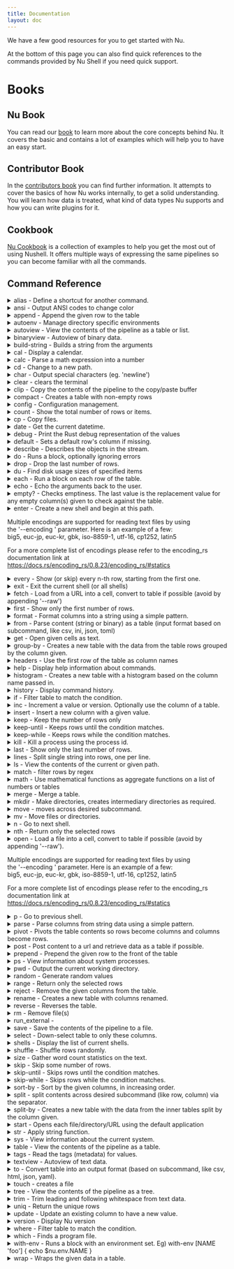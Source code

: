 ```yaml
---
title: Documentation
layout: doc
---
```

We have a few good resources for you to get started with Nu.

At the bottom of this page you can also find quick references to the commands provided by Nu Shell if you need quick support.

# Books

## Nu Book

You can read our [book](https://www.nushell.sh/book) to learn more about the core concepts behind Nu. It covers the basic and contains a lot of examples which will help you to have an easy start.

## Contributor Book

In the [contributors book](https://www.nushell.sh/contributor-book) you can find further information. It attempts to cover the basics of how Nu works internally, to get a solid understanding. You will learn how data is treated, what kind of data types Nu supports and how you can write plugins for it.

## Cookbook

[Nu Cookbook](https://www.nushell.sh/cookbook/) is a collection of examples to help you get the most out of using Nushell. It offers multiple ways of expressing the same pipelines so you can become familiar with all the commands.

## Command Reference

<details><summary>alias - Define a shortcut for another command.</summary>    
    
[Detailed doc](https://github.com/nushell/nushell/blob/main/docs/commands/alias.md)    
    
Define a shortcut for another command.    
    
Usage:    
  > alias <name> <args> <block> {flags}     
    
Parameters:    
  <name> the name of the alias    
  <args> the arguments to the alias    
  <block> the block to run as the body of the alias    
    
Flags:    
  -h, --help: Display this help message    
  -s, --save: save the alias to your config    
    
Examples:    
  An alias without parameters    
  > alias say-hi [] { echo 'Hello!' }    
    
  An alias with a single parameter    
  > alias l [x] { ls $x }    
    
    
    
</details>    
    
<details><summary>ansi - Output ANSI codes to change color</summary>    
    
    
    
Output ANSI codes to change color    
    
Usage:    
  > ansi <color> {flags}     
    
Parameters:    
  <color> the name of the color to use or 'reset' to reset the color    
    
Flags:    
  -h, --help: Display this help message    
    
Examples:    
  Change color to green    
  > ansi green    
    
  Reset the color    
  > ansi reset    
    
    
    
</details>    
    
<details><summary>append - Append the given row to the table</summary>    
    
[Detailed doc](https://github.com/nushell/nushell/blob/main/docs/commands/append.md)    
    
Append the given row to the table    
    
Usage:    
  > append <row value> {flags}     
    
Parameters:    
  <row value> the value of the row to append to the table    
    
Flags:    
  -h, --help: Display this help message    
    
Examples:    
  Add something to the end of a list or table    
  > echo [1 2 3] | append 4    
    
    
    
</details>    
    
<details><summary>autoenv - Manage directory specific environments</summary>    
    
    
    
Manage directory specific environments    
    
Usage:    
  > autoenv {flags}     
    
Flags:    
  -h, --help: Display this help message    
    
Examples:    
  Allow .nu-env file in current directory    
  > autoenv trust    
    
    
    
- <details><summary>autoenv trust - Manage directory specific environments</summary>    
    
      
    
  Manage directory specific environments    
      
  Usage:    
    > autoenv {flags}     
      
  Flags:    
    -h, --help: Display this help message    
      
  Examples:    
    Allow .nu-env file in current directory    
    > autoenv trust    
      
      
    
  </details>    
    
- <details><summary>autoenv untrust - Manage directory specific environments</summary>    
    
      
    
  Manage directory specific environments    
      
  Usage:    
    > autoenv {flags}     
      
  Flags:    
    -h, --help: Display this help message    
      
  Examples:    
    Allow .nu-env file in current directory    
    > autoenv trust    
      
      
    
  </details>    
    
</details>    
    
<details><summary>autoview - View the contents of the pipeline as a table or list.</summary>    
    
[Detailed doc](https://github.com/nushell/nushell/blob/main/docs/commands/autoview.md)    
    
View the contents of the pipeline as a table or list.    
    
Usage:    
  > autoview {flags}     
    
Flags:    
  -h, --help: Display this help message    
    
Examples:    
  Automatically view the results    
  > ls | autoview    
    
  Autoview is also implied. The above can be written as    
  > ls    
    
    
    
</details>    
    
<details><summary>binaryview - Autoview of binary data.</summary>    
    
    
    
Autoview of binary data.    
    
Usage:    
  > binaryview {flags}     
    
Flags:    
  -h, --help: Display this help message    
  -l, --lores: use low resolution output mode    
    
    
    
</details>    
    
<details><summary>build-string - Builds a string from the arguments</summary>    
    
    
    
Builds a string from the arguments    
    
Usage:    
  > build-string  ...args{flags}     
    
Parameters:    
  ...args: all values to form into the string    
    
Flags:    
  -h, --help: Display this help message    
    
Examples:    
  Builds a string from a string and a number, without spaces between them    
  > build-string 'foo' 3    
    
    
    
</details>    
    
<details><summary>cal - Display a calendar.</summary>    
    
[Detailed doc](https://github.com/nushell/nushell/blob/main/docs/commands/cal.md)    
    
Display a calendar.    
    
Usage:    
  > cal {flags}     
    
Flags:    
  -h, --help: Display this help message    
  -y, --year: Display the year column    
  -q, --quarter: Display the quarter column    
  -m, --month: Display the month column    
  --full-year <integer>: Display a year-long calendar for the specified year    
  --week-start <string>: Display the calendar with the specified day as the first day of the week    
  --month-names: Display the month names instead of integers    
    
Examples:    
  This month's calendar    
  > cal    
    
  The calendar for all of 2012    
  > cal --full-year 2012    
    
  This month's calendar with the week starting on monday    
  > cal --week-start monday    
    
    
    
</details>    
    
<details><summary>calc - Parse a math expression into a number</summary>    
    
[Detailed doc](https://github.com/nushell/nushell/blob/main/docs/commands/calc.md)    
    
Parse a math expression into a number    
    
Usage:    
  > calc {flags}     
    
Flags:    
  -h, --help: Display this help message    
    
Examples:    
  Calculate math in the pipeline    
  > echo '10 / 4' | calc    
    
    
    
</details>    
    
<details><summary>cd - Change to a new path.</summary>    
    
[Detailed doc](https://github.com/nushell/nushell/blob/main/docs/commands/cd.md)    
    
Change to a new path.    
    
Usage:    
  > cd (directory) {flags}     
    
Parameters:    
  (directory) the directory to change to    
    
Flags:    
  -h, --help: Display this help message    
    
Examples:    
  Change to a new directory called 'dirname'    
  > cd dirname    
    
  Change to your home directory    
  > cd    
    
  Change to your home directory (alternate version)    
  > cd ~    
    
  Change to the previous directory    
  > cd -    
    
    
    
</details>    
    
<details><summary>char - Output special characters (eg. 'newline')</summary>    
    
    
    
Output special characters (eg. 'newline')    
    
Usage:    
  > ansi <character> {flags}     
    
Parameters:    
  <character> the name of the character to output    
    
Flags:    
  -h, --help: Display this help message    
    
Examples:    
  Output newline    
  > char newline    
    
    
    
</details>    
    
<details><summary>clear - clears the terminal</summary>    
    
    
    
clears the terminal    
    
Usage:    
  > clear {flags}     
    
Flags:    
  -h, --help: Display this help message    
    
Examples:    
  Clear the screen    
  > clear    
    
    
    
</details>    
    
<details><summary>clip - Copy the contents of the pipeline to the copy/paste buffer</summary>    
    
    
    
Copy the contents of the pipeline to the copy/paste buffer    
    
Usage:    
  > clip {flags}     
    
Flags:    
  -h, --help: Display this help message    
    
Examples:    
  Save text to the clipboard    
  > echo 'secret value' | clip    
    
    
    
</details>    
    
<details><summary>compact - Creates a table with non-empty rows</summary>    
    
[Detailed doc](https://github.com/nushell/nushell/blob/main/docs/commands/compact.md)    
    
Creates a table with non-empty rows    
    
Usage:    
  > compact  ...args{flags}     
    
Parameters:    
  ...args: the columns to compact from the table    
    
Flags:    
  -h, --help: Display this help message    
    
Examples:    
  Filter out all null entries in a list    
  > echo [1 2 $null 3 $null $null] | compact    
    
  Filter out all directory entries having no 'target'    
  > ls -af | compact target    
    
    
    
</details>    
    
<details><summary>config - Configuration management.</summary>    
    
[Detailed doc](https://github.com/nushell/nushell/blob/main/docs/commands/config.md)    
    
Configuration management.    
    
Usage:    
  > config {flags}     
    
Flags:    
  -h, --help: Display this help message    
  -l, --load <file path>: load the config from the path given    
  -s, --set <any>: set a value in the config, eg) --set [key value]    
  -i, --set_into <string>: sets a variable from values in the pipeline    
  -g, --get <any>: get a value from the config    
  -r, --remove <any>: remove a value from the config    
  -c, --clear: clear the config    
  -p, --path: return the path to the config file    
    
Examples:    
  See all config values    
  > config    
    
  Set completion_mode to circular    
  > config --set [completion_mode circular]    
    
  Store the contents of the pipeline as a path    
  > echo ['/usr/bin' '/bin'] | config --set_into path    
    
  Get the current startup commands    
  > config --get startup    
    
  Remove the startup commands    
  > config --remove startup    
    
  Clear the config (be careful!)    
  > config --clear    
    
  Get the path to the current config file    
  > config --path    
    
    
    
</details>    
    
<details><summary>count - Show the total number of rows or items.</summary>    
    
[Detailed doc](https://github.com/nushell/nushell/blob/main/docs/commands/count.md)    
    
Show the total number of rows or items.    
    
Usage:    
  > count {flags}     
    
Flags:    
  -h, --help: Display this help message    
    
Examples:    
  Count the number of entries in a list    
  > echo [1 2 3 4 5] | count    
    
    
    
</details>    
    
<details><summary>cp - Copy files.</summary>    
    
    
    
Copy files.    
    
Usage:    
  > cp <src> <dst> {flags}     
    
Parameters:    
  <src> the place to copy from    
  <dst> the place to copy to    
    
Flags:    
  -h, --help: Display this help message    
  -r, --recursive: copy recursively through subdirectories    
    
Examples:    
  Copy myfile to dir_b    
  > cp myfile dir_b    
    
  Recursively copy dir_a to dir_b    
  > cp -r dir_a dir_b    
    
    
    
</details>    
    
<details><summary>date - Get the current datetime.</summary>    
    
[Detailed doc](https://github.com/nushell/nushell/blob/main/docs/commands/date.md)    
    
Get the current datetime.    
    
Usage:    
  > date {flags}     
    
Flags:    
  -h, --help: Display this help message    
  -u, --utc: use universal time (UTC)    
  -l, --local: use the local time    
  -f, --format <string>: report datetime in supplied strftime format    
  -r, --raw: print date without tables    
    
Examples:    
  Get the current local time and date    
  > date    
    
  Get the current UTC time and date    
  > date --utc    
    
  Get the current time and date and report it based on format    
  > date --format '%Y-%m-%d %H:%M:%S.%f %z'    
    
  Get the current time and date and report it without a table    
  > date --format '%Y-%m-%d %H:%M:%S.%f %z' --raw    
    
    
    
</details>    
    
<details><summary>debug - Print the Rust debug representation of the values</summary>    
    
[Detailed doc](https://github.com/nushell/nushell/blob/main/docs/commands/debug.md)    
    
Print the Rust debug representation of the values    
    
Usage:    
  > debug {flags}     
    
Flags:    
  -h, --help: Display this help message    
  -r, --raw: Prints the raw value representation.    
    
    
    
</details>    
    
<details><summary>default - Sets a default row's column if missing.</summary>    
    
[Detailed doc](https://github.com/nushell/nushell/blob/main/docs/commands/default.md)    
    
Sets a default row's column if missing.    
    
Usage:    
  > default <column name> <column value> {flags}     
    
Parameters:    
  <column name> the name of the column    
  <column value> the value of the column to default    
    
Flags:    
  -h, --help: Display this help message    
    
Examples:    
  Give a default 'target' to all file entries    
  > ls -af | default target 'nothing'    
    
    
    
</details>    
    
<details><summary>describe - Describes the objects in the stream.</summary>    
    
    
    
Describes the objects in the stream.    
    
Usage:    
  > describe {flags}     
    
Flags:    
  -h, --help: Display this help message    
    
    
    
</details>    
    
<details><summary>do - Runs a block, optionally ignoring errors</summary>    
    
    
    
Runs a block, optionally ignoring errors    
    
Usage:    
  > with-env <block> {flags}     
    
Parameters:    
  <block> the block to run     
    
Flags:    
  -h, --help: Display this help message    
  -i, --ignore_errors: ignore errors as the block runs    
    
Examples:    
  Run the block    
  > do { echo hello }    
    
  Run the block and ignore errors    
  > do -i { thisisnotarealcommand }    
    
    
    
</details>    
    
<details><summary>drop - Drop the last number of rows.</summary>    
    
    
    
Drop the last number of rows.    
    
Usage:    
  > drop (rows) {flags}     
    
Parameters:    
  (rows) starting from the back, the number of rows to drop    
    
Flags:    
  -h, --help: Display this help message    
    
Examples:    
  Remove the last item of a list/table    
  > echo [1 2 3] | drop    
    
  Remove the last 2 items of a list/table    
  > echo [1 2 3] | drop 2    
    
    
    
</details>    
    
<details><summary>du - Find disk usage sizes of specified items</summary>    
    
[Detailed doc](https://github.com/nushell/nushell/blob/main/docs/commands/du.md)    
    
Find disk usage sizes of specified items    
    
Usage:    
  > du (path) {flags}     
    
Parameters:    
  (path) starting directory    
    
Flags:    
  -h, --help: Display this help message    
  -a, --all: Output file sizes as well as directory sizes    
  -r, --deref: Dereference symlinks to their targets for size    
  -x, --exclude <pattern>: Exclude these file names    
  -d, --max-depth <integer>: Directory recursion limit    
  -m, --min-size <integer>: Exclude files below this size    
    
Examples:    
  Disk usage of the current directory    
  > du    
    
    
    
</details>    
    
<details><summary>each - Run a block on each row of the table.</summary>    
    
    
    
Run a block on each row of the table.    
    
Usage:    
  > each <block> {flags}     
    
Parameters:    
  <block> the block to run on each row    
    
Flags:    
  -h, --help: Display this help message    
  -n, --numbered: returned a numbered item ($it.index and $it.item)    
    
Examples:    
  Echo the sum of each row    
  > echo [[1 2] [3 4]] | each { echo $it | math sum }    
    
  Echo the square of each integer    
  > echo [1 2 3] | each { echo $(= $it * $it) }    
    
  Number each item and echo a message    
  > echo ['bob' 'fred'] | each --numbered { echo `{{$it.index}} is {{$it.item}}` }    
    
    
    
</details>    
    
<details><summary>echo - Echo the arguments back to the user.</summary>    
    
[Detailed doc](https://github.com/nushell/nushell/blob/main/docs/commands/echo.md)    
    
Echo the arguments back to the user.    
    
Usage:    
  > echo  ...args{flags}     
    
Parameters:    
  ...args: the values to echo    
    
Flags:    
  -h, --help: Display this help message    
    
Examples:    
  Put a hello message in the pipeline    
  > echo 'hello'    
    
  Print the value of the special '$nu' variable    
  > echo $nu    
    
    
    
</details>    
    
<details><summary>empty? - Checks emptiness. The last value is the replacement value for any empty column(s) given to check against the table.</summary>    
    
    
    
Checks emptiness. The last value is the replacement value for any empty column(s) given to check against the table.    
    
Usage:    
  > empty?  ...args{flags}     
    
Parameters:    
  ...args: the names of the columns to check emptiness followed by the replacement value.    
    
Flags:    
  -h, --help: Display this help message    
    
    
    
</details>    
    
<details><summary>enter - Create a new shell and begin at this path.    
            
Multiple encodings are supported for reading text files by using    
the '--encoding <encoding>' parameter. Here is an example of a few:    
big5, euc-jp, euc-kr, gbk, iso-8859-1, utf-16, cp1252, latin5    
    
For a more complete list of encodings please refer to the encoding_rs    
documentation link at https://docs.rs/encoding_rs/0.8.23/encoding_rs/#statics</summary>    
    
[Detailed doc](https://github.com/nushell/nushell/blob/main/docs/commands/enter.md)    
    
Create a new shell and begin at this path.    
            
Multiple encodings are supported for reading text files by using    
the '--encoding <encoding>' parameter. Here is an example of a few:    
big5, euc-jp, euc-kr, gbk, iso-8859-1, utf-16, cp1252, latin5    
    
For a more complete list of encodings please refer to the encoding_rs    
documentation link at https://docs.rs/encoding_rs/0.8.23/encoding_rs/#statics    
    
Usage:    
  > enter <location> {flags}     
    
Parameters:    
  <location> the location to create a new shell from    
    
Flags:    
  -h, --help: Display this help message    
  -e, --encoding <string>: encoding to use to open file    
    
Examples:    
  Enter a path as a new shell    
  > enter ../projectB    
    
  Enter a file as a new shell    
  > enter package.json    
    
  Enters file with iso-8859-1 encoding    
  > enter file.csv --encoding iso-8859-1    
    
    
    
</details>    
    
<details><summary>every - Show (or skip) every n-th row, starting from the first one.</summary>    
    
[Detailed doc](https://github.com/nushell/nushell/blob/main/docs/commands/every.md)    
    
Show (or skip) every n-th row, starting from the first one.    
    
Usage:    
  > every <stride> {flags}     
    
Parameters:    
  <stride> how many rows to skip between (and including) each row returned    
    
Flags:    
  -h, --help: Display this help message    
  -s, --skip: skip the rows that would be returned, instead of selecting them    
    
Examples:    
  Get every second row    
  > echo [1 2 3 4 5] | every 2    
    
  Skip every second row    
  > echo [1 2 3 4 5] | every 2 --skip    
    
    
    
</details>    
    
<details><summary>exit - Exit the current shell (or all shells)</summary>    
    
[Detailed doc](https://github.com/nushell/nushell/blob/main/docs/commands/exit.md)    
    
Exit the current shell (or all shells)    
    
Usage:    
  > exit {flags}     
    
Flags:    
  -h, --help: Display this help message    
  -n, --now: exit out of the shell immediately    
    
Examples:    
  Exit the current shell    
  > exit    
    
  Exit all shells (exiting Nu)    
  > exit --now    
    
    
    
</details>    
    
<details><summary>fetch - Load from a URL into a cell, convert to table if possible (avoid by appending '--raw')</summary>    
    
[Detailed doc](https://github.com/nushell/nushell/blob/main/docs/commands/fetch.md)    
    
Load from a URL into a cell, convert to table if possible (avoid by appending '--raw')    
    
Usage:    
  > fetch <URL> {flags}     
    
Parameters:    
  <URL> the URL to fetch the contents from    
    
Flags:    
  -h, --help: Display this help message    
  -u, --user <any>: the username when authenticating    
  -p, --password <any>: the password when authenticating    
  -r, --raw: fetch contents as text rather than a table    
    
    
    
</details>    
    
<details><summary>first - Show only the first number of rows.</summary>    
    
[Detailed doc](https://github.com/nushell/nushell/blob/main/docs/commands/first.md)    
    
Show only the first number of rows.    
    
Usage:    
  > first (rows) {flags}     
    
Parameters:    
  (rows) starting from the front, the number of rows to return    
    
Flags:    
  -h, --help: Display this help message    
    
Examples:    
  Return the first item of a list/table    
  > echo [1 2 3] | first    
    
  Return the first 2 items of a list/table    
  > echo [1 2 3] | first 2    
    
    
    
</details>    
    
<details><summary>format - Format columns into a string using a simple pattern.</summary>    
    
[Detailed doc](https://github.com/nushell/nushell/blob/main/docs/commands/format.md)    
    
Format columns into a string using a simple pattern.    
    
Usage:    
  > format <pattern> {flags}     
    
Parameters:    
  <pattern> the pattern to output. Eg) "{foo}: {bar}"    
    
Flags:    
  -h, --help: Display this help message    
    
Examples:    
  Print filenames with their sizes    
  > ls | format '{name}: {size}'    
    
    
    
</details>    
    
<details><summary>from - Parse content (string or binary) as a table (input format based on subcommand, like csv, ini, json, toml)</summary>    
    
[Detailed doc](https://github.com/nushell/nushell/blob/main/docs/commands/from.md)    
    
Parse content (string or binary) as a table (input format based on subcommand, like csv, ini, json, toml)    
    
Usage:    
  > from {flags}     
    
Flags:    
  -h, --help: Display this help message    
    
    
    
- <details><summary>from bson - Parse content (string or binary) as a table (input format based on subcommand, like csv, ini, json, toml)</summary>    
    
      
    
  Parse content (string or binary) as a table (input format based on subcommand, like csv, ini, json, toml)    
      
  Usage:    
    > from {flags}     
      
  Flags:    
    -h, --help: Display this help message    
      
      
    
  </details>    
    
- <details><summary>from csv - Parse content (string or binary) as a table (input format based on subcommand, like csv, ini, json, toml)</summary>    
    
  [Detailed Doc for from csv](https://github.com/nushell/nushell/blob/main/docs/commands/from-csv.md)    
    
  Parse content (string or binary) as a table (input format based on subcommand, like csv, ini, json, toml)    
      
  Usage:    
    > from {flags}     
      
  Flags:    
    -h, --help: Display this help message    
      
      
    
  </details>    
    
- <details><summary>from db - Parse content (string or binary) as a table (input format based on subcommand, like csv, ini, json, toml)</summary>    
    
      
    
  Parse content (string or binary) as a table (input format based on subcommand, like csv, ini, json, toml)    
      
  Usage:    
    > from {flags}     
      
  Flags:    
    -h, --help: Display this help message    
      
      
    
  </details>    
    
- <details><summary>from eml - Parse content (string or binary) as a table (input format based on subcommand, like csv, ini, json, toml)</summary>    
    
      
    
  Parse content (string or binary) as a table (input format based on subcommand, like csv, ini, json, toml)    
      
  Usage:    
    > from {flags}     
      
  Flags:    
    -h, --help: Display this help message    
      
      
    
  </details>    
    
- <details><summary>from ics - Parse content (string or binary) as a table (input format based on subcommand, like csv, ini, json, toml)</summary>    
    
  [Detailed Doc for from ics](https://github.com/nushell/nushell/blob/main/docs/commands/from-ics.md)    
    
  Parse content (string or binary) as a table (input format based on subcommand, like csv, ini, json, toml)    
      
  Usage:    
    > from {flags}     
      
  Flags:    
    -h, --help: Display this help message    
      
      
    
  </details>    
    
- <details><summary>from ini - Parse content (string or binary) as a table (input format based on subcommand, like csv, ini, json, toml)</summary>    
    
  [Detailed Doc for from ini](https://github.com/nushell/nushell/blob/main/docs/commands/from-ini.md)    
    
  Parse content (string or binary) as a table (input format based on subcommand, like csv, ini, json, toml)    
      
  Usage:    
    > from {flags}     
      
  Flags:    
    -h, --help: Display this help message    
      
      
    
  </details>    
    
- <details><summary>from json - Parse content (string or binary) as a table (input format based on subcommand, like csv, ini, json, toml)</summary>    
    
  [Detailed Doc for from json](https://github.com/nushell/nushell/blob/main/docs/commands/from-json.md)    
    
  Parse content (string or binary) as a table (input format based on subcommand, like csv, ini, json, toml)    
      
  Usage:    
    > from {flags}     
      
  Flags:    
    -h, --help: Display this help message    
      
      
    
  </details>    
    
- <details><summary>from ods - Parse content (string or binary) as a table (input format based on subcommand, like csv, ini, json, toml)</summary>    
    
  [Detailed Doc for from ods](https://github.com/nushell/nushell/blob/main/docs/commands/from-ods.md)    
    
  Parse content (string or binary) as a table (input format based on subcommand, like csv, ini, json, toml)    
      
  Usage:    
    > from {flags}     
      
  Flags:    
    -h, --help: Display this help message    
      
      
    
  </details>    
    
- <details><summary>from sqlite - Parse content (string or binary) as a table (input format based on subcommand, like csv, ini, json, toml)</summary>    
    
      
    
  Parse content (string or binary) as a table (input format based on subcommand, like csv, ini, json, toml)    
      
  Usage:    
    > from {flags}     
      
  Flags:    
    -h, --help: Display this help message    
      
      
    
  </details>    
    
- <details><summary>from ssv - Parse content (string or binary) as a table (input format based on subcommand, like csv, ini, json, toml)</summary>    
    
      
    
  Parse content (string or binary) as a table (input format based on subcommand, like csv, ini, json, toml)    
      
  Usage:    
    > from {flags}     
      
  Flags:    
    -h, --help: Display this help message    
      
      
    
  </details>    
    
- <details><summary>from toml - Parse content (string or binary) as a table (input format based on subcommand, like csv, ini, json, toml)</summary>    
    
  [Detailed Doc for from toml](https://github.com/nushell/nushell/blob/main/docs/commands/from-toml.md)    
    
  Parse content (string or binary) as a table (input format based on subcommand, like csv, ini, json, toml)    
      
  Usage:    
    > from {flags}     
      
  Flags:    
    -h, --help: Display this help message    
      
      
    
  </details>    
    
- <details><summary>from tsv - Parse content (string or binary) as a table (input format based on subcommand, like csv, ini, json, toml)</summary>    
    
  [Detailed Doc for from tsv](https://github.com/nushell/nushell/blob/main/docs/commands/from-tsv.md)    
    
  Parse content (string or binary) as a table (input format based on subcommand, like csv, ini, json, toml)    
      
  Usage:    
    > from {flags}     
      
  Flags:    
    -h, --help: Display this help message    
      
      
    
  </details>    
    
- <details><summary>from url - Parse content (string or binary) as a table (input format based on subcommand, like csv, ini, json, toml)</summary>    
    
  [Detailed Doc for from url](https://github.com/nushell/nushell/blob/main/docs/commands/from-url.md)    
    
  Parse content (string or binary) as a table (input format based on subcommand, like csv, ini, json, toml)    
      
  Usage:    
    > from {flags}     
      
  Flags:    
    -h, --help: Display this help message    
      
      
    
  </details>    
    
- <details><summary>from vcf - Parse content (string or binary) as a table (input format based on subcommand, like csv, ini, json, toml)</summary>    
    
  [Detailed Doc for from vcf](https://github.com/nushell/nushell/blob/main/docs/commands/from-vcf.md)    
    
  Parse content (string or binary) as a table (input format based on subcommand, like csv, ini, json, toml)    
      
  Usage:    
    > from {flags}     
      
  Flags:    
    -h, --help: Display this help message    
      
      
    
  </details>    
    
- <details><summary>from xlsx - Parse content (string or binary) as a table (input format based on subcommand, like csv, ini, json, toml)</summary>    
    
  [Detailed Doc for from xlsx](https://github.com/nushell/nushell/blob/main/docs/commands/from-xlsx.md)    
    
  Parse content (string or binary) as a table (input format based on subcommand, like csv, ini, json, toml)    
      
  Usage:    
    > from {flags}     
      
  Flags:    
    -h, --help: Display this help message    
      
      
    
  </details>    
    
- <details><summary>from xml - Parse content (string or binary) as a table (input format based on subcommand, like csv, ini, json, toml)</summary>    
    
  [Detailed Doc for from xml](https://github.com/nushell/nushell/blob/main/docs/commands/from-xml.md)    
    
  Parse content (string or binary) as a table (input format based on subcommand, like csv, ini, json, toml)    
      
  Usage:    
    > from {flags}     
      
  Flags:    
    -h, --help: Display this help message    
      
      
    
  </details>    
    
- <details><summary>from yaml - Parse content (string or binary) as a table (input format based on subcommand, like csv, ini, json, toml)</summary>    
    
  [Detailed Doc for from yaml](https://github.com/nushell/nushell/blob/main/docs/commands/from-yaml.md)    
    
  Parse content (string or binary) as a table (input format based on subcommand, like csv, ini, json, toml)    
      
  Usage:    
    > from {flags}     
      
  Flags:    
    -h, --help: Display this help message    
      
      
    
  </details>    
    
- <details><summary>from yml - Parse content (string or binary) as a table (input format based on subcommand, like csv, ini, json, toml)</summary>    
    
      
    
  Parse content (string or binary) as a table (input format based on subcommand, like csv, ini, json, toml)    
      
  Usage:    
    > from {flags}     
      
  Flags:    
    -h, --help: Display this help message    
      
      
    
  </details>    
    
</details>    
    
<details><summary>get - Open given cells as text.</summary>    
    
[Detailed doc](https://github.com/nushell/nushell/blob/main/docs/commands/get.md)    
    
Open given cells as text.    
    
Usage:    
  > get  ...args{flags}     
    
Parameters:    
  ...args: optionally return additional data by path    
    
Flags:    
  -h, --help: Display this help message    
    
Examples:    
  Extract the name of files as a list    
  > ls | get name    
    
  Extract the cpu list from the sys information    
  > sys | get cpu    
    
    
    
</details>    
    
<details><summary>group-by - Creates a new table with the data from the table rows grouped by the column given.</summary>    
    
[Detailed doc](https://github.com/nushell/nushell/blob/main/docs/commands/group-by.md)    
    
Creates a new table with the data from the table rows grouped by the column given.    
    
Usage:    
  > group-by (column_name) {flags}     
    
Parameters:    
  (column_name) the name of the column to group by    
    
Flags:    
  -h, --help: Display this help message    
    
Examples:    
  Group items by type    
  > ls | group-by type    
    
  Group items by their value    
  > echo [1 3 1 3 2 1 1] | group-by    
    
    
    
- <details><summary>group-by date - Creates a new table with the data from the table rows grouped by the column given.</summary>    
    
      
    
  Creates a new table with the data from the table rows grouped by the column given.    
      
  Usage:    
    > group-by (column_name) {flags}     
      
  Parameters:    
    (column_name) the name of the column to group by    
      
  Flags:    
    -h, --help: Display this help message    
      
  Examples:    
    Group items by type    
    > ls | group-by type    
      
    Group items by their value    
    > echo [1 3 1 3 2 1 1] | group-by    
      
      
    
  </details>    
    
</details>    
    
<details><summary>headers - Use the first row of the table as column names</summary>    
    
[Detailed doc](https://github.com/nushell/nushell/blob/main/docs/commands/headers.md)    
    
Use the first row of the table as column names    
    
Usage:    
  > headers {flags}     
    
Flags:    
  -h, --help: Display this help message    
    
Examples:    
  Create headers for a raw string    
  > echo "a b c|1 2 3" | split row "|" | split column " " | headers    
    
    
    
</details>    
    
<details><summary>help - Display help information about commands.</summary>    
    
[Detailed doc](https://github.com/nushell/nushell/blob/main/docs/commands/help.md)    
    
Display help information about commands.    
    
Usage:    
  > help  ...args{flags}     
    
Parameters:    
  ...args: the name of command to get help on    
    
Flags:    
  -h, --help: Display this help message    
    
    
    
</details>    
    
<details><summary>histogram - Creates a new table with a histogram based on the column name passed in.</summary>    
    
[Detailed doc](https://github.com/nushell/nushell/blob/main/docs/commands/histogram.md)    
    
Creates a new table with a histogram based on the column name passed in.    
    
Usage:    
  > histogram <column_name>  ...args{flags}     
    
Parameters:    
  <column_name> the name of the column to graph by    
  ...args: column name to give the histogram's frequency column    
    
Flags:    
  -h, --help: Display this help message    
    
Examples:    
  Get a histogram for the types of files    
  > ls | histogram type    
    
  Get a histogram for the types of files, with frequency column named count    
  > ls | histogram type count    
    
  Get a histogram for a list of numbers    
  > echo [1 2 3 1 1 1 2 2 1 1] | histogram    
    
    
    
</details>    
    
<details><summary>history - Display command history.</summary>    
    
[Detailed doc](https://github.com/nushell/nushell/blob/main/docs/commands/history.md)    
    
Display command history.    
    
Usage:    
  > history {flags}     
    
Flags:    
  -h, --help: Display this help message    
    
    
    
</details>    
    
<details><summary>if - Filter table to match the condition.</summary>    
    
    
    
Filter table to match the condition.    
    
Usage:    
  > if <condition> <then_case> <else_case> {flags}     
    
Parameters:    
  <condition> the condition that must match    
  <then_case> block to run if condition is true    
  <else_case> block to run if condition is false    
    
Flags:    
  -h, --help: Display this help message    
    
Examples:    
  Run a block if a condition is true    
  > echo 10 | if $it > 5 { echo 'greater than 5' } { echo 'less than or equal to 5' }    
    
  Run a block if a condition is false    
  > echo 1 | if $it > 5 { echo 'greater than 5' } { echo 'less than or equal to 5' }    
    
    
    
</details>    
    
<details><summary>inc - Increment a value or version. Optionally use the column of a table.</summary>    
    
[Detailed doc](https://github.com/nushell/nushell/blob/main/docs/commands/inc.md)    
    
Increment a value or version. Optionally use the column of a table.    
    
Usage:    
  > inc  ...args{flags}     
    
Parameters:    
  ...args: the column(s) to update    
    
Flags:    
  -h, --help: Display this help message    
  -M, --major: increment the major version (eg 1.2.1 -> 2.0.0)    
  -m, --minor: increment the minor version (eg 1.2.1 -> 1.3.0)    
  -p, --patch: increment the patch version (eg 1.2.1 -> 1.2.2)    
    
    
    
</details>    
    
<details><summary>insert - Insert a new column with a given value.</summary>    
    
[Detailed doc](https://github.com/nushell/nushell/blob/main/docs/commands/insert.md)    
    
Insert a new column with a given value.    
    
Usage:    
  > insert <column> <value> {flags}     
    
Parameters:    
  <column> the column name to insert    
  <value> the value to give the cell(s)    
    
Flags:    
  -h, --help: Display this help message    
    
    
    
</details>    
    
<details><summary>keep - Keep the number of rows only</summary>    
    
    
    
Keep the number of rows only    
    
Usage:    
  > keep (rows) {flags}     
    
Parameters:    
  (rows) starting from the front, the number of rows to keep    
    
Flags:    
  -h, --help: Display this help message    
    
Examples:    
  Keep the first row    
  > echo [1 2 3] | keep    
    
  Keep the first four rows    
  > echo [1 2 3 4 5] | keep 4    
    
    
    
</details>    
    
<details><summary>keep-until - Keeps rows until the condition matches.</summary>    
    
    
    
Keeps rows until the condition matches.    
    
Usage:    
  > keep-until <condition> {flags}     
    
Parameters:    
  <condition> the condition that must be met to stop keeping rows    
    
Flags:    
  -h, --help: Display this help message    
    
    
    
</details>    
    
<details><summary>keep-while - Keeps rows while the condition matches.</summary>    
    
    
    
Keeps rows while the condition matches.    
    
Usage:    
  > keep-while <condition> {flags}     
    
Parameters:    
  <condition> the condition that must be met to keep rows    
    
Flags:    
  -h, --help: Display this help message    
    
    
    
</details>    
    
<details><summary>kill - Kill a process using the process id.</summary>    
    
    
    
Kill a process using the process id.    
    
Usage:    
  > kill <pid>  ...args{flags}     
    
Parameters:    
  <pid> process id of process that is to be killed    
  ...args: rest of processes to kill    
    
Flags:    
  -h, --help: Display this help message    
  -f, --force: forcefully kill the process    
  -q, --quiet: won't print anything to the console    
    
Examples:    
  Kill the pid using the most memory    
  > ps | sort-by mem | last | kill $it.pid    
    
  Force kill a given pid    
  > kill --force 12345    
    
    
    
</details>    
    
<details><summary>last - Show only the last number of rows.</summary>    
    
[Detailed doc](https://github.com/nushell/nushell/blob/main/docs/commands/last.md)    
    
Show only the last number of rows.    
    
Usage:    
  > last (rows) {flags}     
    
Parameters:    
  (rows) starting from the back, the number of rows to return    
    
Flags:    
  -h, --help: Display this help message    
    
Examples:    
  Get the last row    
  > echo [1 2 3] | last    
    
  Get the last three rows    
  > echo [1 2 3 4 5] | last 3    
    
    
    
</details>    
    
<details><summary>lines - Split single string into rows, one per line.</summary>    
    
[Detailed doc](https://github.com/nushell/nushell/blob/main/docs/commands/lines.md)    
    
Split single string into rows, one per line.    
    
Usage:    
  > lines {flags}     
    
Flags:    
  -h, --help: Display this help message    
    
Examples:    
  Split multi-line string into lines    
  > ^echo "two\nlines" | lines    
    
    
    
</details>    
    
<details><summary>ls - View the contents of the current or given path.</summary>    
    
    
    
View the contents of the current or given path.    
    
Usage:    
  > ls (path) {flags}     
    
Parameters:    
  (path) a path to get the directory contents from    
    
Flags:    
  -h, --help: Display this help message    
  -a, --all: also show hidden files    
  -f, --full: list all available columns for each entry    
  -s, --short-names: only print the file names and not the path    
  -w, --with-symlink-targets: display the paths to the target files that symlinks point to    
  -d, --du: display the apparent directory size in place of the directory metadata size    
    
Examples:    
  List all files in the current directory    
  > ls    
    
  List all files in a subdirectory    
  > ls subdir    
    
  List all rust files    
  > ls *.rs    
    
    
    
</details>    
    
<details><summary>match - filter rows by regex</summary>    
    
    
    
filter rows by regex    
    
Usage:    
  > match <member> <regex> {flags}     
    
Parameters:    
  <member> the column name to match    
  <regex> the regex to match with    
    
Flags:    
  -h, --help: Display this help message    
    
    
    
</details>    
    
<details><summary>math - Use mathematical functions as aggregate functions on a list of numbers or tables</summary>    
    
[Detailed doc](https://github.com/nushell/nushell/blob/main/docs/commands/math.md)    
    
Use mathematical functions as aggregate functions on a list of numbers or tables    
    
Usage:    
  > math {flags}     
    
Flags:    
  -h, --help: Display this help message    
    
    
    
- <details><summary>math avg - Use mathematical functions as aggregate functions on a list of numbers or tables</summary>    
    
      
    
  Use mathematical functions as aggregate functions on a list of numbers or tables    
      
  Usage:    
    > math {flags}     
      
  Flags:    
    -h, --help: Display this help message    
      
      
    
  </details>    
    
- <details><summary>math max - Use mathematical functions as aggregate functions on a list of numbers or tables</summary>    
    
      
    
  Use mathematical functions as aggregate functions on a list of numbers or tables    
      
  Usage:    
    > math {flags}     
      
  Flags:    
    -h, --help: Display this help message    
      
      
    
  </details>    
    
- <details><summary>math median - Use mathematical functions as aggregate functions on a list of numbers or tables</summary>    
    
      
    
  Use mathematical functions as aggregate functions on a list of numbers or tables    
      
  Usage:    
    > math {flags}     
      
  Flags:    
    -h, --help: Display this help message    
      
      
    
  </details>    
    
- <details><summary>math min - Use mathematical functions as aggregate functions on a list of numbers or tables</summary>    
    
      
    
  Use mathematical functions as aggregate functions on a list of numbers or tables    
      
  Usage:    
    > math {flags}     
      
  Flags:    
    -h, --help: Display this help message    
      
      
    
  </details>    
    
- <details><summary>math mode - Use mathematical functions as aggregate functions on a list of numbers or tables</summary>    
    
      
    
  Use mathematical functions as aggregate functions on a list of numbers or tables    
      
  Usage:    
    > math {flags}     
      
  Flags:    
    -h, --help: Display this help message    
      
      
    
  </details>    
    
- <details><summary>math sum - Use mathematical functions as aggregate functions on a list of numbers or tables</summary>    
    
      
    
  Use mathematical functions as aggregate functions on a list of numbers or tables    
      
  Usage:    
    > math {flags}     
      
  Flags:    
    -h, --help: Display this help message    
      
      
    
  </details>    
    
</details>    
    
<details><summary>merge - Merge a table.</summary>    
    
    
    
Merge a table.    
    
Usage:    
  > merge <block> {flags}     
    
Parameters:    
  <block> the block to run and merge into the table    
    
Flags:    
  -h, --help: Display this help message    
    
Examples:    
  Merge a 1-based index column with some ls output    
  > ls | select name | keep 3 | merge { echo [1 2 3] | wrap index }    
    
    
    
</details>    
    
<details><summary>mkdir - Make directories, creates intermediary directories as required.</summary>    
    
    
    
Make directories, creates intermediary directories as required.    
    
Usage:    
  > mkdir  ...args{flags}     
    
Parameters:    
  ...args: the name(s) of the path(s) to create    
    
Flags:    
  -h, --help: Display this help message    
  -s, --show-created-paths: show the path(s) created.    
    
Examples:    
  Make a directory named foo    
  > mkdir foo    
    
    
    
</details>    
    
<details><summary>move - moves across desired subcommand.</summary>    
    
    
    
moves across desired subcommand.    
    
Usage:    
  > move {flags}     
    
Flags:    
  -h, --help: Display this help message    
    
    
    
- <details><summary>move column - moves across desired subcommand.</summary>    
    
      
    
  moves across desired subcommand.    
      
  Usage:    
    > move {flags}     
      
  Flags:    
    -h, --help: Display this help message    
      
      
    
  </details>    
    
</details>    
    
<details><summary>mv - Move files or directories.</summary>    
    
    
    
Move files or directories.    
    
Usage:    
  > mv <source> <destination> {flags}     
    
Parameters:    
  <source> the location to move files/directories from    
  <destination> the location to move files/directories to    
    
Flags:    
  -h, --help: Display this help message    
    
Examples:    
  Rename a file    
  > mv before.txt after.txt    
    
  Move a file into a directory    
  > mv test.txt my/subdirectory    
    
  Move many files into a directory    
  > mv *.txt my/subdirectory    
    
    
    
</details>    
    
<details><summary>n - Go to next shell.</summary>    
    
    
    
Go to next shell.    
    
Usage:    
  > n {flags}     
    
Flags:    
  -h, --help: Display this help message    
    
    
    
</details>    
    
<details><summary>nth - Return only the selected rows</summary>    
    
[Detailed doc](https://github.com/nushell/nushell/blob/main/docs/commands/nth.md)    
    
Return only the selected rows    
    
Usage:    
  > nth <row number>  ...args{flags}     
    
Parameters:    
  <row number> the number of the row to return    
  ...args: Optionally return more rows    
    
Flags:    
  -h, --help: Display this help message    
    
Examples:    
  Get the second row    
  > echo [first second third] | nth 1    
    
  Get the first and third rows    
  > echo [first second third] | nth 0 2    
    
    
    
</details>    
    
<details><summary>open - Load a file into a cell, convert to table if possible (avoid by appending '--raw').    
            
Multiple encodings are supported for reading text files by using    
the '--encoding <encoding>' parameter. Here is an example of a few:    
big5, euc-jp, euc-kr, gbk, iso-8859-1, utf-16, cp1252, latin5    
    
For a more complete list of encodings please refer to the encoding_rs    
documentation link at https://docs.rs/encoding_rs/0.8.23/encoding_rs/#statics</summary>    
    
[Detailed doc](https://github.com/nushell/nushell/blob/main/docs/commands/open.md)    
    
Load a file into a cell, convert to table if possible (avoid by appending '--raw').    
            
Multiple encodings are supported for reading text files by using    
the '--encoding <encoding>' parameter. Here is an example of a few:    
big5, euc-jp, euc-kr, gbk, iso-8859-1, utf-16, cp1252, latin5    
    
For a more complete list of encodings please refer to the encoding_rs    
documentation link at https://docs.rs/encoding_rs/0.8.23/encoding_rs/#statics    
    
Usage:    
  > open <path> {flags}     
    
Parameters:    
  <path> the file path to load values from    
    
Flags:    
  -h, --help: Display this help message    
  -r, --raw: load content as a string instead of a table    
  -e, --encoding <string>: encoding to use to open file    
    
Examples:    
  Opens "users.csv" and creates a table from the data    
  > open users.csv    
    
  Opens file with iso-8859-1 encoding    
  > open file.csv --encoding iso-8859-1 | from csv    
    
    
    
</details>    
    
<details><summary>p - Go to previous shell.</summary>    
    
    
    
Go to previous shell.    
    
Usage:    
  > p {flags}     
    
Flags:    
  -h, --help: Display this help message    
    
    
    
</details>    
    
<details><summary>parse - Parse columns from string data using a simple pattern.</summary>    
    
    
    
Parse columns from string data using a simple pattern.    
    
Usage:    
  > parse <pattern> {flags}     
    
Parameters:    
  <pattern> the pattern to match. Eg) "{foo}: {bar}"    
    
Flags:    
  -h, --help: Display this help message    
  -r, --regex: use full regex syntax for patterns    
    
    
    
</details>    
    
<details><summary>pivot - Pivots the table contents so rows become columns and columns become rows.</summary>    
    
[Detailed doc](https://github.com/nushell/nushell/blob/main/docs/commands/pivot.md)    
    
Pivots the table contents so rows become columns and columns become rows.    
    
Usage:    
  > pivot  ...args{flags}     
    
Parameters:    
  ...args: the names to give columns once pivoted    
    
Flags:    
  -h, --help: Display this help message    
  -r, --header-row: treat the first row as column names    
  -i, --ignore-titles: don't pivot the column names into values    
    
    
    
</details>    
    
<details><summary>post - Post content to a url and retrieve data as a table if possible.</summary>    
    
    
    
Post content to a url and retrieve data as a table if possible.    
    
Usage:    
  > post <path> <body> {flags}     
    
Parameters:    
  <path> the URL to post to    
  <body> the contents of the post body    
    
Flags:    
  -h, --help: Display this help message    
  -u, --user <any>: the username when authenticating    
  -p, --password <any>: the password when authenticating    
  -t, --content-type <any>: the MIME type of content to post    
  -l, --content-length <any>: the length of the content being posted    
  -r, --raw: return values as a string instead of a table    
    
    
    
</details>    
    
<details><summary>prepend - Prepend the given row to the front of the table</summary>    
    
[Detailed doc](https://github.com/nushell/nushell/blob/main/docs/commands/prepend.md)    
    
Prepend the given row to the front of the table    
    
Usage:    
  > prepend <row value> {flags}     
    
Parameters:    
  <row value> the value of the row to prepend to the table    
    
Flags:    
  -h, --help: Display this help message    
    
Examples:    
  Add something to the beginning of a list or table    
  > echo [2 3 4] | prepend 1    
    
    
    
</details>    
    
<details><summary>ps - View information about system processes.</summary>    
    
[Detailed doc](https://github.com/nushell/nushell/blob/main/docs/commands/ps.md)    
    
View information about system processes.    
    
Usage:    
  > ps {flags}     
    
Flags:    
  -h, --help: Display this help message    
  -f, --full: list all available columns for each entry    
    
    
    
</details>    
    
<details><summary>pwd - Output the current working directory.</summary>    
    
[Detailed doc](https://github.com/nushell/nushell/blob/main/docs/commands/pwd.md)    
    
Output the current working directory.    
    
Usage:    
  > pwd {flags}     
    
Flags:    
  -h, --help: Display this help message    
    
Examples:    
  Print the current working directory    
  > pwd    
    
    
    
</details>    
    
<details><summary>random - Generate random values</summary>    
    
[Detailed doc](https://github.com/nushell/nushell/blob/main/docs/commands/random.md)    
    
Generate random values    
    
Usage:    
  > random {flags}     
    
Flags:    
  -h, --help: Display this help message    
    
    
    
- <details><summary>random bool - Generate random values</summary>    
    
      
    
  Generate random values    
      
  Usage:    
    > random {flags}     
      
  Flags:    
    -h, --help: Display this help message    
      
      
    
  </details>    
    
- <details><summary>random dice - Generate random values</summary>    
    
      
    
  Generate random values    
      
  Usage:    
    > random {flags}     
      
  Flags:    
    -h, --help: Display this help message    
      
      
    
  </details>    
    
- <details><summary>random uuid - Generate random values</summary>    
    
      
    
  Generate random values    
      
  Usage:    
    > random {flags}     
      
  Flags:    
    -h, --help: Display this help message    
      
      
    
  </details>    
    
</details>    
    
<details><summary>range - Return only the selected rows</summary>    
    
    
    
Return only the selected rows    
    
Usage:    
  > range <rows > {flags}     
    
Parameters:    
  <rows > range of rows to return: Eg) 4..7 (=> from 4 to 7)    
    
Flags:    
  -h, --help: Display this help message    
    
    
    
</details>    
    
<details><summary>reject - Remove the given columns from the table.</summary>    
    
[Detailed doc](https://github.com/nushell/nushell/blob/main/docs/commands/reject.md)    
    
Remove the given columns from the table.    
    
Usage:    
  > reject  ...args{flags}     
    
Parameters:    
  ...args: the names of columns to remove    
    
Flags:    
  -h, --help: Display this help message    
    
Examples:    
  Lists the files in a directory without showing the modified column    
  > ls | reject modified    
    
    
    
</details>    
    
<details><summary>rename - Creates a new table with columns renamed.</summary>    
    
[Detailed doc](https://github.com/nushell/nushell/blob/main/docs/commands/rename.md)    
    
Creates a new table with columns renamed.    
    
Usage:    
  > rename <column_name>  ...args{flags}     
    
Parameters:    
  <column_name> the new name for the first column    
  ...args: the new name for additional columns    
    
Flags:    
  -h, --help: Display this help message    
    
Examples:    
  Rename a column    
  > echo "{a: 1, b: 2, c: 3}" | from json | rename my_column    
    
  Rename many columns    
  > echo "{a: 1, b: 2, c: 3}" | from json | rename spam eggs cars    
    
    
    
</details>    
    
<details><summary>reverse - Reverses the table.</summary>    
    
[Detailed doc](https://github.com/nushell/nushell/blob/main/docs/commands/reverse.md)    
    
Reverses the table.    
    
Usage:    
  > reverse {flags}     
    
Flags:    
  -h, --help: Display this help message    
    
Examples:    
  Sort list of numbers in descending file size    
  > echo [3 1 2 19 0] | reverse    
    
    
    
</details>    
    
<details><summary>rm - Remove file(s)</summary>    
    
    
    
Remove file(s)    
    
Usage:    
  > rm  ...args{flags}     
    
Parameters:    
  ...args: the file path(s) to remove    
    
Flags:    
  -h, --help: Display this help message    
  -t, --trash: use the platform's recycle bin instead of permanently deleting    
  -p, --permanent: don't use recycle bin, delete permanently    
  -r, --recursive: delete subdirectories recursively    
    
Examples:    
  Delete or move a file to the system trash (depending on 'rm_always_trash' config option)    
  > rm file.txt    
    
  Move a file to the system trash    
  > rm --trash file.txt    
    
  Delete a file permanently    
  > rm --permanent file.txt    
    
    
    
</details>    
    
<details><summary>run_external - </summary>    
    
    
    
    
    
Usage:    
  > run_external  ...args{flags}     
    
Parameters:    
  ...args: external command arguments    
    
Flags:    
  -h, --help: Display this help message    
    
    
    
</details>    
    
<details><summary>save - Save the contents of the pipeline to a file.</summary>    
    
[Detailed doc](https://github.com/nushell/nushell/blob/main/docs/commands/save.md)    
    
Save the contents of the pipeline to a file.    
    
Usage:    
  > save (path) {flags}     
    
Parameters:    
  (path) the path to save contents to    
    
Flags:    
  -h, --help: Display this help message    
  -r, --raw: treat values as-is rather than auto-converting based on file extension    
    
    
    
</details>    
    
<details><summary>select - Down-select table to only these columns.</summary>    
    
[Detailed doc](https://github.com/nushell/nushell/blob/main/docs/commands/select.md)    
    
Down-select table to only these columns.    
    
Usage:    
  > select  ...args{flags}     
    
Parameters:    
  ...args: the columns to select from the table    
    
Flags:    
  -h, --help: Display this help message    
    
Examples:    
  Select just the name column    
  > ls | select name    
    
  Select the name and size columns    
  > ls | select name size    
    
    
    
</details>    
    
<details><summary>shells - Display the list of current shells.</summary>    
    
[Detailed doc](https://github.com/nushell/nushell/blob/main/docs/commands/shells.md)    
    
Display the list of current shells.    
    
Usage:    
  > shells {flags}     
    
Flags:    
  -h, --help: Display this help message    
    
    
    
</details>    
    
<details><summary>shuffle - Shuffle rows randomly.</summary>    
    
[Detailed doc](https://github.com/nushell/nushell/blob/main/docs/commands/shuffle.md)    
    
Shuffle rows randomly.    
    
Usage:    
  > shuffle {flags}     
    
Flags:    
  -h, --help: Display this help message    
    
    
    
</details>    
    
<details><summary>size - Gather word count statistics on the text.</summary>    
    
[Detailed doc](https://github.com/nushell/nushell/blob/main/docs/commands/size.md)    
    
Gather word count statistics on the text.    
    
Usage:    
  > size {flags}     
    
Flags:    
  -h, --help: Display this help message    
    
Examples:    
  Count the number of words in a string    
  > echo "There are seven words in this sentence" | size    
    
    
    
</details>    
    
<details><summary>skip - Skip some number of rows.</summary>    
    
[Detailed doc](https://github.com/nushell/nushell/blob/main/docs/commands/skip.md)    
    
Skip some number of rows.    
    
Usage:    
  > skip (rows) {flags}     
    
Parameters:    
  (rows) how many rows to skip    
    
Flags:    
  -h, --help: Display this help message    
    
Examples:    
  Skip the first 5 rows    
  > echo [1 2 3 4 5 6 7] | skip 5    
    
    
    
</details>    
    
<details><summary>skip-until - Skips rows until the condition matches.</summary>    
    
    
    
Skips rows until the condition matches.    
    
Usage:    
  > skip-until <condition> {flags}     
    
Parameters:    
  <condition> the condition that must be met to stop skipping    
    
Flags:    
  -h, --help: Display this help message    
    
    
    
</details>    
    
<details><summary>skip-while - Skips rows while the condition matches.</summary>    
    
[Detailed doc](https://github.com/nushell/nushell/blob/main/docs/commands/skip-while.md)    
    
Skips rows while the condition matches.    
    
Usage:    
  > skip-while <condition> {flags}     
    
Parameters:    
  <condition> the condition that must be met to continue skipping    
    
Flags:    
  -h, --help: Display this help message    
    
    
    
</details>    
    
<details><summary>sort-by - Sort by the given columns, in increasing order.</summary>    
    
[Detailed doc](https://github.com/nushell/nushell/blob/main/docs/commands/sort-by.md)    
    
Sort by the given columns, in increasing order.    
    
Usage:    
  > sort-by  ...args{flags}     
    
Parameters:    
  ...args: the column(s) to sort by    
    
Flags:    
  -h, --help: Display this help message    
    
Examples:    
  Sort list by increasing value    
  > echo [4 2 3 1] | sort-by    
    
  Sort output by increasing file size    
  > ls | sort-by size    
    
  Sort output by type, and then by file size for each type    
  > ls | sort-by type size    
    
    
    
</details>    
    
<details><summary>split - split contents across desired subcommand (like row, column) via the separator.</summary>    
    
    
    
split contents across desired subcommand (like row, column) via the separator.    
    
Usage:    
  > split {flags}     
    
Flags:    
  -h, --help: Display this help message    
    
    
    
- <details><summary>split chars - split contents across desired subcommand (like row, column) via the separator.</summary>    
    
      
    
  split contents across desired subcommand (like row, column) via the separator.    
      
  Usage:    
    > split {flags}     
      
  Flags:    
    -h, --help: Display this help message    
      
      
    
  </details>    
    
- <details><summary>split column - split contents across desired subcommand (like row, column) via the separator.</summary>    
    
  [Detailed Doc for split column](https://github.com/nushell/nushell/blob/main/docs/commands/split-column.md)    
    
  split contents across desired subcommand (like row, column) via the separator.    
      
  Usage:    
    > split {flags}     
      
  Flags:    
    -h, --help: Display this help message    
      
      
    
  </details>    
    
- <details><summary>split row - split contents across desired subcommand (like row, column) via the separator.</summary>    
    
  [Detailed Doc for split row](https://github.com/nushell/nushell/blob/main/docs/commands/split-row.md)    
    
  split contents across desired subcommand (like row, column) via the separator.    
      
  Usage:    
    > split {flags}     
      
  Flags:    
    -h, --help: Display this help message    
      
      
    
  </details>    
    
</details>    
    
<details><summary>split-by - Creates a new table with the data from the inner tables split by the column given.</summary>    
    
    
    
Creates a new table with the data from the inner tables split by the column given.    
    
Usage:    
  > split-by (column_name) {flags}     
    
Parameters:    
  (column_name) the name of the column within the nested table to split by    
    
Flags:    
  -h, --help: Display this help message    
    
    
    
</details>    
    
<details><summary>start - Opens each file/directory/URL using the default application</summary>    
    
[Detailed doc](https://github.com/nushell/nushell/blob/main/docs/commands/start.md)    
    
Opens each file/directory/URL using the default application    
    
Usage:    
  > start  ...args{flags}     
    
Parameters:    
  ...args: files/urls/directories to open    
    
Flags:    
  -h, --help: Display this help message    
  -a, --application <string>: Specifies the application used for opening the files/directories/urls    
    
    
    
</details>    
    
<details><summary>str - Apply string function.</summary>    
    
[Detailed doc](https://github.com/nushell/nushell/blob/main/docs/commands/str.md)    
    
Apply string function.    
    
Usage:    
  > str  ...args{flags}     
    
Parameters:    
  ...args: optionally convert by column paths    
    
Flags:    
  -h, --help: Display this help message    
    
    
    
- <details><summary>str capitalize - Apply string function.</summary>    
    
      
    
  Apply string function.    
      
  Usage:    
    > str  ...args{flags}     
      
  Parameters:    
    ...args: optionally convert by column paths    
      
  Flags:    
    -h, --help: Display this help message    
      
      
    
  </details>    
    
- <details><summary>str collect - Apply string function.</summary>    
    
      
    
  Apply string function.    
      
  Usage:    
    > str  ...args{flags}     
      
  Parameters:    
    ...args: optionally convert by column paths    
      
  Flags:    
    -h, --help: Display this help message    
      
      
    
  </details>    
    
- <details><summary>str downcase - Apply string function.</summary>    
    
      
    
  Apply string function.    
      
  Usage:    
    > str  ...args{flags}     
      
  Parameters:    
    ...args: optionally convert by column paths    
      
  Flags:    
    -h, --help: Display this help message    
      
      
    
  </details>    
    
- <details><summary>str find-replace - Apply string function.</summary>    
    
      
    
  Apply string function.    
      
  Usage:    
    > str  ...args{flags}     
      
  Parameters:    
    ...args: optionally convert by column paths    
      
  Flags:    
    -h, --help: Display this help message    
      
      
    
  </details>    
    
- <details><summary>str length - Apply string function.</summary>    
    
      
    
  Apply string function.    
      
  Usage:    
    > str  ...args{flags}     
      
  Parameters:    
    ...args: optionally convert by column paths    
      
  Flags:    
    -h, --help: Display this help message    
      
      
    
  </details>    
    
- <details><summary>str set - Apply string function.</summary>    
    
      
    
  Apply string function.    
      
  Usage:    
    > str  ...args{flags}     
      
  Parameters:    
    ...args: optionally convert by column paths    
      
  Flags:    
    -h, --help: Display this help message    
      
      
    
  </details>    
    
- <details><summary>str substring - Apply string function.</summary>    
    
      
    
  Apply string function.    
      
  Usage:    
    > str  ...args{flags}     
      
  Parameters:    
    ...args: optionally convert by column paths    
      
  Flags:    
    -h, --help: Display this help message    
      
      
    
  </details>    
    
- <details><summary>str to-datetime - Apply string function.</summary>    
    
      
    
  Apply string function.    
      
  Usage:    
    > str  ...args{flags}     
      
  Parameters:    
    ...args: optionally convert by column paths    
      
  Flags:    
    -h, --help: Display this help message    
      
      
    
  </details>    
    
- <details><summary>str to-decimal - Apply string function.</summary>    
    
      
    
  Apply string function.    
      
  Usage:    
    > str  ...args{flags}     
      
  Parameters:    
    ...args: optionally convert by column paths    
      
  Flags:    
    -h, --help: Display this help message    
      
      
    
  </details>    
    
- <details><summary>str to-int - Apply string function.</summary>    
    
      
    
  Apply string function.    
      
  Usage:    
    > str  ...args{flags}     
      
  Parameters:    
    ...args: optionally convert by column paths    
      
  Flags:    
    -h, --help: Display this help message    
      
      
    
  </details>    
    
- <details><summary>str trim - Apply string function.</summary>    
    
      
    
  Apply string function.    
      
  Usage:    
    > str  ...args{flags}     
      
  Parameters:    
    ...args: optionally convert by column paths    
      
  Flags:    
    -h, --help: Display this help message    
      
      
    
  </details>    
    
- <details><summary>str upcase - Apply string function.</summary>    
    
      
    
  Apply string function.    
      
  Usage:    
    > str  ...args{flags}     
      
  Parameters:    
    ...args: optionally convert by column paths    
      
  Flags:    
    -h, --help: Display this help message    
      
      
    
  </details>    
    
</details>    
    
<details><summary>sys - View information about the current system.</summary>    
    
[Detailed doc](https://github.com/nushell/nushell/blob/main/docs/commands/sys.md)    
    
View information about the current system.    
    
Usage:    
  > sys {flags}     
    
Flags:    
  -h, --help: Display this help message    
    
    
    
</details>    
    
<details><summary>table - View the contents of the pipeline as a table.</summary>    
    
    
    
View the contents of the pipeline as a table.    
    
Usage:    
  > table {flags}     
    
Flags:    
  -h, --help: Display this help message    
  -n, --start_number <number>: row number to start viewing from    
    
    
    
</details>    
    
<details><summary>tags - Read the tags (metadata) for values.</summary>    
    
[Detailed doc](https://github.com/nushell/nushell/blob/main/docs/commands/tags.md)    
    
Read the tags (metadata) for values.    
    
Usage:    
  > tags {flags}     
    
Flags:    
  -h, --help: Display this help message    
    
    
    
</details>    
    
<details><summary>textview - Autoview of text data.</summary>    
    
    
    
Autoview of text data.    
    
Usage:    
  > textview {flags}     
    
Flags:    
  -h, --help: Display this help message    
    
    
    
</details>    
    
<details><summary>to - Convert table into an output format (based on subcommand, like csv, html, json, yaml).</summary>    
    
[Detailed doc](https://github.com/nushell/nushell/blob/main/docs/commands/to.md)    
    
Convert table into an output format (based on subcommand, like csv, html, json, yaml).    
    
Usage:    
  > to {flags}     
    
Flags:    
  -h, --help: Display this help message    
    
    
    
- <details><summary>to bson - Convert table into an output format (based on subcommand, like csv, html, json, yaml).</summary>    
    
      
    
  Convert table into an output format (based on subcommand, like csv, html, json, yaml).    
      
  Usage:    
    > to {flags}     
      
  Flags:    
    -h, --help: Display this help message    
      
      
    
  </details>    
    
- <details><summary>to csv - Convert table into an output format (based on subcommand, like csv, html, json, yaml).</summary>    
    
  [Detailed Doc for to csv](https://github.com/nushell/nushell/blob/main/docs/commands/to-csv.md)    
    
  Convert table into an output format (based on subcommand, like csv, html, json, yaml).    
      
  Usage:    
    > to {flags}     
      
  Flags:    
    -h, --help: Display this help message    
      
      
    
  </details>    
    
- <details><summary>to db - Convert table into an output format (based on subcommand, like csv, html, json, yaml).</summary>    
    
      
    
  Convert table into an output format (based on subcommand, like csv, html, json, yaml).    
      
  Usage:    
    > to {flags}     
      
  Flags:    
    -h, --help: Display this help message    
      
      
    
  </details>    
    
- <details><summary>to html - Convert table into an output format (based on subcommand, like csv, html, json, yaml).</summary>    
    
      
    
  Convert table into an output format (based on subcommand, like csv, html, json, yaml).    
      
  Usage:    
    > to {flags}     
      
  Flags:    
    -h, --help: Display this help message    
      
      
    
  </details>    
    
- <details><summary>to json - Convert table into an output format (based on subcommand, like csv, html, json, yaml).</summary>    
    
  [Detailed Doc for to json](https://github.com/nushell/nushell/blob/main/docs/commands/to-json.md)    
    
  Convert table into an output format (based on subcommand, like csv, html, json, yaml).    
      
  Usage:    
    > to {flags}     
      
  Flags:    
    -h, --help: Display this help message    
      
      
    
  </details>    
    
- <details><summary>to md - Convert table into an output format (based on subcommand, like csv, html, json, yaml).</summary>    
    
      
    
  Convert table into an output format (based on subcommand, like csv, html, json, yaml).    
      
  Usage:    
    > to {flags}     
      
  Flags:    
    -h, --help: Display this help message    
      
      
    
  </details>    
    
- <details><summary>to sqlite - Convert table into an output format (based on subcommand, like csv, html, json, yaml).</summary>    
    
      
    
  Convert table into an output format (based on subcommand, like csv, html, json, yaml).    
      
  Usage:    
    > to {flags}     
      
  Flags:    
    -h, --help: Display this help message    
      
      
    
  </details>    
    
- <details><summary>to toml - Convert table into an output format (based on subcommand, like csv, html, json, yaml).</summary>    
    
  [Detailed Doc for to toml](https://github.com/nushell/nushell/blob/main/docs/commands/to-toml.md)    
    
  Convert table into an output format (based on subcommand, like csv, html, json, yaml).    
      
  Usage:    
    > to {flags}     
      
  Flags:    
    -h, --help: Display this help message    
      
      
    
  </details>    
    
- <details><summary>to tsv - Convert table into an output format (based on subcommand, like csv, html, json, yaml).</summary>    
    
  [Detailed Doc for to tsv](https://github.com/nushell/nushell/blob/main/docs/commands/to-tsv.md)    
    
  Convert table into an output format (based on subcommand, like csv, html, json, yaml).    
      
  Usage:    
    > to {flags}     
      
  Flags:    
    -h, --help: Display this help message    
      
      
    
  </details>    
    
- <details><summary>to url - Convert table into an output format (based on subcommand, like csv, html, json, yaml).</summary>    
    
  [Detailed Doc for to url](https://github.com/nushell/nushell/blob/main/docs/commands/to-url.md)    
    
  Convert table into an output format (based on subcommand, like csv, html, json, yaml).    
      
  Usage:    
    > to {flags}     
      
  Flags:    
    -h, --help: Display this help message    
      
      
    
  </details>    
    
- <details><summary>to yaml - Convert table into an output format (based on subcommand, like csv, html, json, yaml).</summary>    
    
  [Detailed Doc for to yaml](https://github.com/nushell/nushell/blob/main/docs/commands/to-yaml.md)    
    
  Convert table into an output format (based on subcommand, like csv, html, json, yaml).    
      
  Usage:    
    > to {flags}     
      
  Flags:    
    -h, --help: Display this help message    
      
      
    
  </details>    
    
</details>    
    
<details><summary>touch - creates a file</summary>    
    
[Detailed doc](https://github.com/nushell/nushell/blob/main/docs/commands/touch.md)    
    
creates a file    
    
Usage:    
  > touch <filename> {flags}     
    
Parameters:    
  <filename> the path of the file you want to create    
    
Flags:    
  -h, --help: Display this help message    
    
Examples:    
  Creates "fixture.json"    
  > touch fixture.json    
    
    
    
</details>    
    
<details><summary>tree - View the contents of the pipeline as a tree.</summary>    
    
    
    
View the contents of the pipeline as a tree.    
    
Usage:    
  > tree {flags}     
    
Flags:    
  -h, --help: Display this help message    
    
    
    
</details>    
    
<details><summary>trim - Trim leading and following whitespace from text data.</summary>    
    
[Detailed doc](https://github.com/nushell/nushell/blob/main/docs/commands/trim.md)    
    
Trim leading and following whitespace from text data.    
    
Usage:    
  > trim {flags}     
    
Flags:    
  -h, --help: Display this help message    
    
Examples:    
  Trims surrounding whitespace and outputs "Hello world"    
  > echo "    Hello world" | trim    
    
    
    
</details>    
    
<details><summary>uniq - Return the unique rows</summary>    
    
[Detailed doc](https://github.com/nushell/nushell/blob/main/docs/commands/uniq.md)    
    
Return the unique rows    
    
Usage:    
  > uniq {flags}     
    
Flags:    
  -h, --help: Display this help message    
  -c, --count: Count the unique rows    
    
    
    
</details>    
    
<details><summary>update - Update an existing column to have a new value.</summary>    
    
[Detailed doc](https://github.com/nushell/nushell/blob/main/docs/commands/update.md)    
    
Update an existing column to have a new value.    
    
Usage:    
  > update <field> <replacement value> {flags}     
    
Parameters:    
  <field> the name of the column to update    
  <replacement value> the new value to give the cell(s)    
    
Flags:    
  -h, --help: Display this help message    
    
    
    
</details>    
    
<details><summary>version - Display Nu version</summary>    
    
[Detailed doc](https://github.com/nushell/nushell/blob/main/docs/commands/version.md)    
    
Display Nu version    
    
Usage:    
  > version {flags}     
    
Flags:    
  -h, --help: Display this help message    
    
Examples:    
  Display Nu version    
  > version    
    
    
    
</details>    
    
<details><summary>where - Filter table to match the condition.</summary>    
    
[Detailed doc](https://github.com/nushell/nushell/blob/main/docs/commands/where.md)    
    
Filter table to match the condition.    
    
Usage:    
  > where <condition> {flags}     
    
Parameters:    
  <condition> the condition that must match    
    
Flags:    
  -h, --help: Display this help message    
    
Examples:    
  List all files in the current directory with sizes greater than 2kb    
  > ls | where size > 2kb    
    
  List only the files in the current directory    
  > ls | where type == File    
    
  List all files with names that contain "Car"    
  > ls | where name =~ "Car"    
    
  List all files that were modified in the last two months    
  > ls | where modified <= 2M    
    
    
    
</details>    
    
<details><summary>which - Finds a program file.</summary>    
    
[Detailed doc](https://github.com/nushell/nushell/blob/main/docs/commands/which.md)    
    
Finds a program file.    
    
Usage:    
  > which <application> {flags}     
    
Parameters:    
  <application> application    
    
Flags:    
  -h, --help: Display this help message    
  -a, --all: list all executables    
    
    
    
</details>    
    
<details><summary>with-env - Runs a block with an environment set. Eg) with-env [NAME 'foo'] { echo $nu.env.NAME }</summary>    
    
    
    
Runs a block with an environment set. Eg) with-env [NAME 'foo'] { echo $nu.env.NAME }    
    
Usage:    
  > with-env <variable> <block> {flags}     
    
Parameters:    
  <variable> the environment variable to temporarily set    
  <block> the block to run once the variable is set    
    
Flags:    
  -h, --help: Display this help message    
    
Examples:    
  Set the MYENV environment variable    
  > with-env [MYENV "my env value"] { echo $nu.env.MYENV }    
    
    
    
</details>    
    
<details><summary>wrap - Wraps the given data in a table.</summary>    
    
[Detailed doc](https://github.com/nushell/nushell/blob/main/docs/commands/wrap.md)    
    
Wraps the given data in a table.    
    
Usage:    
  > wrap (column) {flags}     
    
Parameters:    
  (column) the name of the new column    
    
Flags:    
  -h, --help: Display this help message    
    
Examples:    
  Wrap a list into a table with the default column name    
  > echo [1 2 3] | wrap    
    
  Wrap a list into a table with a given column name    
  > echo [1 2 3] | wrap MyColumn    
    
    
    
</details>    
    
